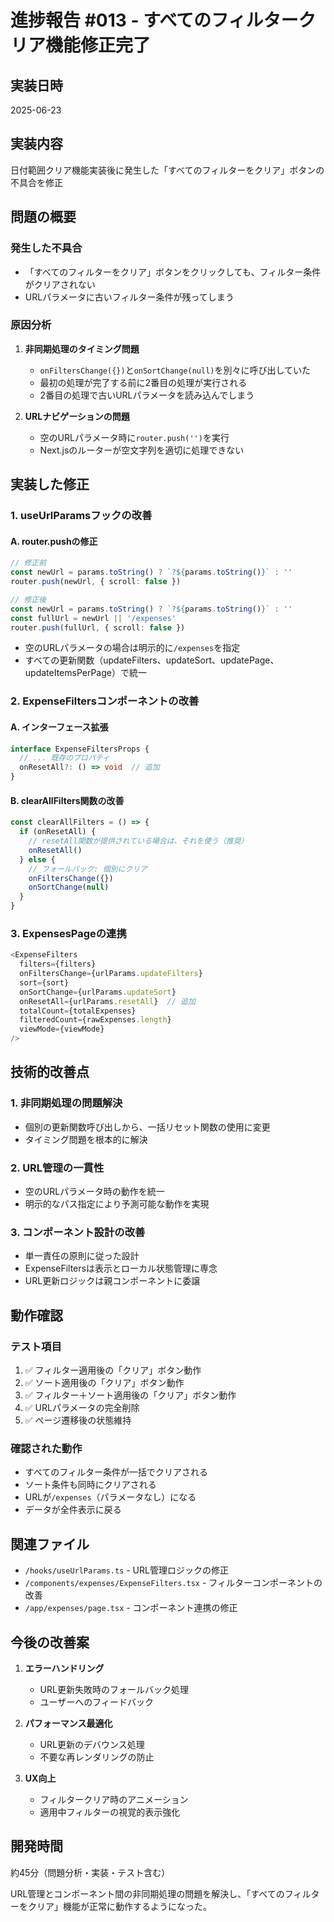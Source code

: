 # 進捗報告 #013 - すべてのフィルタークリア機能修正完了

## 実装日時
2025-06-23

## 実装内容
日付範囲クリア機能実装後に発生した「すべてのフィルターをクリア」ボタンの不具合を修正

## 問題の概要

### 発生した不具合
- 「すべてのフィルターをクリア」ボタンをクリックしても、フィルター条件がクリアされない
- URLパラメータに古いフィルター条件が残ってしまう

### 原因分析
1. **非同期処理のタイミング問題**
   - `onFiltersChange({})`と`onSortChange(null)`を別々に呼び出していた
   - 最初の処理が完了する前に2番目の処理が実行される
   - 2番目の処理で古いURLパラメータを読み込んでしまう

2. **URLナビゲーションの問題**
   - 空のURLパラメータ時に`router.push('')`を実行
   - Next.jsのルーターが空文字列を適切に処理できない

## 実装した修正

### 1. useUrlParamsフックの改善

#### A. router.pushの修正
```typescript
// 修正前
const newUrl = params.toString() ? `?${params.toString()}` : ''
router.push(newUrl, { scroll: false })

// 修正後
const newUrl = params.toString() ? `?${params.toString()}` : ''
const fullUrl = newUrl || '/expenses'
router.push(fullUrl, { scroll: false })
```

- 空のURLパラメータの場合は明示的に`/expenses`を指定
- すべての更新関数（updateFilters、updateSort、updatePage、updateItemsPerPage）で統一

### 2. ExpenseFiltersコンポーネントの改善

#### A. インターフェース拡張
```typescript
interface ExpenseFiltersProps {
  // ... 既存のプロパティ
  onResetAll?: () => void  // 追加
}
```

#### B. clearAllFilters関数の改善
```typescript
const clearAllFilters = () => {
  if (onResetAll) {
    // resetAll関数が提供されている場合は、それを使う（推奨）
    onResetAll()
  } else {
    // フォールバック: 個別にクリア
    onFiltersChange({})
    onSortChange(null)
  }
}
```

### 3. ExpensesPageの連携

```typescript
<ExpenseFilters
  filters={filters}
  onFiltersChange={urlParams.updateFilters}
  sort={sort}
  onSortChange={urlParams.updateSort}
  onResetAll={urlParams.resetAll}  // 追加
  totalCount={totalExpenses}
  filteredCount={rawExpenses.length}
  viewMode={viewMode}
/>
```

## 技術的改善点

### 1. 非同期処理の問題解決
- 個別の更新関数呼び出しから、一括リセット関数の使用に変更
- タイミング問題を根本的に解決

### 2. URL管理の一貫性
- 空のURLパラメータ時の動作を統一
- 明示的なパス指定により予測可能な動作を実現

### 3. コンポーネント設計の改善
- 単一責任の原則に従った設計
- ExpenseFiltersは表示とローカル状態管理に専念
- URL更新ロジックは親コンポーネントに委譲

## 動作確認

### テスト項目
1. ✅ フィルター適用後の「クリア」ボタン動作
2. ✅ ソート適用後の「クリア」ボタン動作
3. ✅ フィルター＋ソート適用後の「クリア」ボタン動作
4. ✅ URLパラメータの完全削除
5. ✅ ページ遷移後の状態維持

### 確認された動作
- すべてのフィルター条件が一括でクリアされる
- ソート条件も同時にクリアされる
- URLが`/expenses`（パラメータなし）になる
- データが全件表示に戻る

## 関連ファイル
- `/hooks/useUrlParams.ts` - URL管理ロジックの修正
- `/components/expenses/ExpenseFilters.tsx` - フィルターコンポーネントの改善
- `/app/expenses/page.tsx` - コンポーネント連携の修正

## 今後の改善案

1. **エラーハンドリング**
   - URL更新失敗時のフォールバック処理
   - ユーザーへのフィードバック

2. **パフォーマンス最適化**
   - URL更新のデバウンス処理
   - 不要な再レンダリングの防止

3. **UX向上**
   - フィルタークリア時のアニメーション
   - 適用中フィルターの視覚的表示強化

## 開発時間
約45分（問題分析・実装・テスト含む）

URL管理とコンポーネント間の非同期処理の問題を解決し、「すべてのフィルターをクリア」機能が正常に動作するようになった。